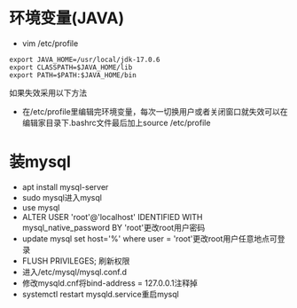 # 环境变量(JAVA)

- vim /etc/profile

```shell
export JAVA_HOME=/usr/local/jdk-17.0.6
export CLASSPATH=$JAVA_HOME/lib
export PATH=$PATH:$JAVA_HOME/bin
```

如果失效采用以下方法

- 在/etc/profile里编辑完环境变量，每次一切换用户或者关闭窗口就失效可以在编辑家目录下.bashrc文件最后加上source /etc/profile

# 装mysql

- apt install mysql-server
- sudo mysql进入mysql
- use mysql
- ALTER USER 'root'@'localhost' IDENTIFIED WITH mysql_native_password  BY 'root'更改root用户密码
- update mysql set host='%' where user = 'root'更改root用户任意地点可登录
- FLUSH PRIVILEGES; 刷新权限
- 进入/etc/mysql/mysql.conf.d
- 修改mysqld.cnf将bind-address = 127.0.0.1注释掉
- systemctl restart mysqld.service重启mysql

